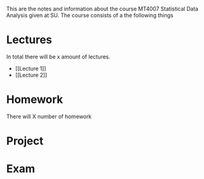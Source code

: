 This are the notes and information about the course MT4007 Statistical Data Analysis given at SU. The course consists of a the following things
# Lectures
In total there will be x amount of lectures.
- [[Lecture 1]]
- [[Lecture 2]]
# Homework
There will X number of homework

# Project

# Exam
